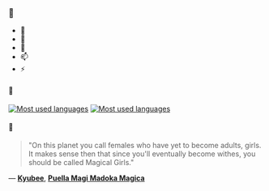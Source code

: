 ### 👋

- 🔭
- 🌱
- 💬
- 📫
- ⚡

#### 🧏

[![Most used languages](https://github-readme-stats-aynah.vercel.app/api/top-langs/?username=aynh&theme=solarized-dark&langs_count=6&layout=compact&hide_title=true)](https://github.com/anuraghazra/github-readme-stats#gh-dark-mode-only)
[![Most used languages](https://github-readme-stats-aynah.vercel.app/api/top-langs/?username=aynh&theme=solarized-light&langs_count=6&layout=compact&hide_title=true)](https://github.com/anuraghazra/github-readme-stats#gh-light-mode-only)

#### 💬

> "On this planet you call females who have yet to become adults, girls. It makes sense then that since you'll eventually become withes, you should be called Magical Girls."

&mdash; [**Kyubee**](https://myanimelist.net/character.php?q=Kyubee&cat=character), [**Puella Magi Madoka Magica**](https://myanimelist.net/search/all?q=Puella%20Magi%20Madoka%20Magica&cat=all)
